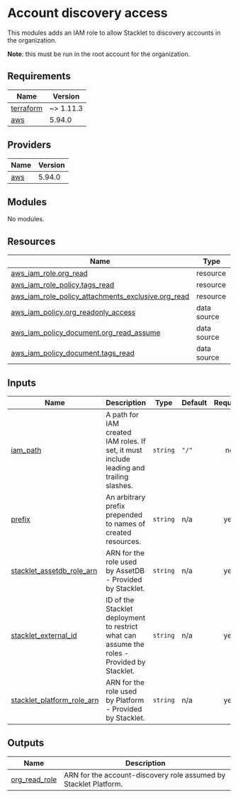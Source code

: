 # Account discovery access

This modules adds an IAM role to allow Stacklet to discovery accounts in the organization.

**Note**: this must be run in the root account for the organization.


<!-- BEGIN_TF_DOCS -->
## Requirements

| Name | Version |
|------|---------|
| <a name="requirement_terraform"></a> [terraform](#requirement\_terraform) | ~> 1.11.3 |
| <a name="requirement_aws"></a> [aws](#requirement\_aws) | 5.94.0 |

## Providers

| Name | Version |
|------|---------|
| <a name="provider_aws"></a> [aws](#provider\_aws) | 5.94.0 |

## Modules

No modules.

## Resources

| Name | Type |
|------|------|
| [aws_iam_role.org_read](https://registry.terraform.io/providers/hashicorp/aws/5.94.0/docs/resources/iam_role) | resource |
| [aws_iam_role_policy.tags_read](https://registry.terraform.io/providers/hashicorp/aws/5.94.0/docs/resources/iam_role_policy) | resource |
| [aws_iam_role_policy_attachments_exclusive.org_read](https://registry.terraform.io/providers/hashicorp/aws/5.94.0/docs/resources/iam_role_policy_attachments_exclusive) | resource |
| [aws_iam_policy.org_readonly_access](https://registry.terraform.io/providers/hashicorp/aws/5.94.0/docs/data-sources/iam_policy) | data source |
| [aws_iam_policy_document.org_read_assume](https://registry.terraform.io/providers/hashicorp/aws/5.94.0/docs/data-sources/iam_policy_document) | data source |
| [aws_iam_policy_document.tags_read](https://registry.terraform.io/providers/hashicorp/aws/5.94.0/docs/data-sources/iam_policy_document) | data source |

## Inputs

| Name | Description | Type | Default | Required |
|------|-------------|------|---------|:--------:|
| <a name="input_iam_path"></a> [iam\_path](#input\_iam\_path) | A path for IAM created IAM roles. If set, it must include leading and trailing slashes. | `string` | `"/"` | no |
| <a name="input_prefix"></a> [prefix](#input\_prefix) | An arbitrary prefix prepended to names of created resources. | `string` | n/a | yes |
| <a name="input_stacklet_assetdb_role_arn"></a> [stacklet\_assetdb\_role\_arn](#input\_stacklet\_assetdb\_role\_arn) | ARN for the role used by AssetDB - Provided by Stacklet. | `string` | n/a | yes |
| <a name="input_stacklet_external_id"></a> [stacklet\_external\_id](#input\_stacklet\_external\_id) | ID of the Stacklet deployment to restrict what can assume the roles - Provided by Stacklet. | `string` | n/a | yes |
| <a name="input_stacklet_platform_role_arn"></a> [stacklet\_platform\_role\_arn](#input\_stacklet\_platform\_role\_arn) | ARN for the role used by Platform - Provided by Stacklet. | `string` | n/a | yes |

## Outputs

| Name | Description |
|------|-------------|
| <a name="output_org_read_role"></a> [org\_read\_role](#output\_org\_read\_role) | ARN for the account-discovery role assumed by Stacklet Platform. |
<!-- END_TF_DOCS -->
